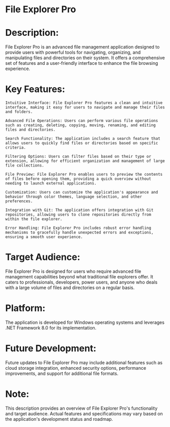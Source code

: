 #  File Explorer Pro  #

#  Description:
 File Explorer Pro is an advanced file management application designed to provide users with powerful tools for navigating, organizing, and manipulating files and directories on their system. It offers a comprehensive set of features and a user-friendly interface to enhance the file browsing experience.

#  Key Features:

    Intuitive Interface: File Explorer Pro features a clean and intuitive interface, making it easy for users to navigate and manage their files and folders.

    Advanced File Operations: Users can perform various file operations such as creating, deleting, copying, moving, renaming, and editing files and directories.

    Search Functionality: The application includes a search feature that allows users to quickly find files or directories based on specific criteria.

    Filtering Options: Users can filter files based on their type or extension, allowing for efficient organization and management of large file collections.

    File Preview: File Explorer Pro enables users to preview the contents of files before opening them, providing a quick overview without needing to launch external applications.

    Customization: Users can customize the application's appearance and behavior through color themes, language selection, and other preferences.

    Integration with Git: The application offers integration with Git repositories, allowing users to clone repositories directly from within the file explorer.

    Error Handling: File Explorer Pro includes robust error handling mechanisms to gracefully handle unexpected errors and exceptions, ensuring a smooth user experience.

#  Target Audience:
 File Explorer Pro is designed for users who require advanced file management capabilities beyond what traditional file explorers offer. It caters to professionals, developers, power users, and anyone who deals with a large volume of files and directories on a regular basis.

#  Platform: 
 The application is developed for Windows operating systems and leverages .NET Framework 8.0 for its implementation.

#  Future Development:
 Future updates to File Explorer Pro may include additional features such as cloud storage integration, enhanced security options, performance improvements, and support for additional file formats.

#  Note: 
 This description provides an overview of File Explorer Pro's functionality and target audience. Actual features and specifications may vary based on the application's development status and roadmap.
